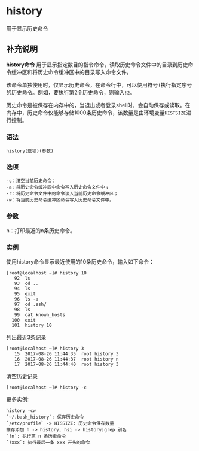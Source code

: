 history
===

用于显示历史命令

## 补充说明

**history命令** 用于显示指定数目的指令命令，读取历史命令文件中的目录到历史命令缓冲区和将历史命令缓冲区中的目录写入命令文件。

该命令单独使用时，仅显示历史命令，在命令行中，可以使用符号`!`执行指定序号的历史命令。例如，要执行第2个历史命令，则输入`!2`。

历史命令是被保存在内存中的，当退出或者登录shell时，会自动保存或读取。在内存中，历史命令仅能够存储1000条历史命令，该数量是由环境变量`HISTSIZE`进行控制。

### 语法

```shell
history(选项)(参数)
```

### 选项

```shell
-c：清空当前历史命令；
-a：将历史命令缓冲区中命令写入历史命令文件中；
-r：将历史命令文件中的命令读入当前历史命令缓冲区；
-w：将当前历史命令缓冲区命令写入历史命令文件中。
```

### 参数

n：打印最近的n条历史命令。

### 实例

使用history命令显示最近使用的10条历史命令，输入如下命令：

```shell
[root@localhost ~]# history 10
   92  ls
   93  cd ..
   94  ls
   95  exit
   96  ls -a
   97  cd .ssh/
   98  ls
   99  cat known_hosts
  100  exit
  101  history 10
```

列出最近3条记录

```shell
[root@localhost ~]# history 3
   15  2017-08-26 11:44:35  root history 3
   16  2017-08-26 11:44:37  root history n
   17  2017-08-26 11:44:40  root history 3
```

清空历史记录

```shell
[root@localhost ~]# history -c
```

更多实例:

```shell
history -cw
`~/.bash_history`: 保存历史命令
`/etc/profile` -> HISSIZE: 历史命令保存数量
推荐添加 h -> history, hsi -> history|grep 别名
`!n`: 执行第 n 条历史命令
`!xxx`: 执行最后一条 xxx 开头的命令
```

<!-- Linux命令行搜索引擎：https://github.com/wsdo/linux-complete-guide.git -->
